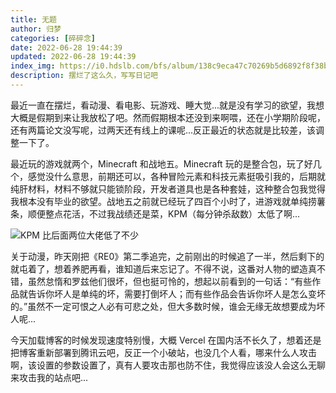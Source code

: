 ```yaml
---
title: 无题
author: 归梦
categories: [碎碎念]
date: 2022-06-28 19:44:39
updated: 2022-06-28 19:44:39
index_img: https://i0.hdslb.com/bfs/album/138c9eca47c70269b5d6892f8f38b049607a4095.jpg@600w.webp
description: 摆烂了这么久，写写日记吧
---
```


最近一直在摆烂，看动漫、看电影、玩游戏、睡大觉...就是没有学习的欲望，我想大概是假期到来让我放松了吧。然而假期根本还没到来啊喂，还在小学期阶段呢，还有两篇论文没写呢，过两天还有线上的课呢...反正最近的状态就是比较差，该调整一下了。

最近玩的游戏就两个，Minecraft 和战地五。Minecraft 玩的是整合包，玩了好几个，感觉没什么意思，前期还可以，各种冒险元素和科技元素挺吸引我的，后期就纯肝材料，材料不够就只能锁阶段，开发者道具也是各种套娃，这种整合包我觉得我根本没有毕业的欲望。战地五之前就已经玩了四百个小时了，进游戏就单纯捞薯条，顺便整点花活，不过我战绩还是菜，KPM（每分钟杀敌数）太低了啊...

![KPM 比后面两位大佬低了不少](https://i0.hdslb.com/bfs/album/ce654a759ca1bcc853450f51812bf4701bdbcc6c.jpg@1000w.webp)

关于动漫，昨天刚把《RE0》第二季追完，之前刚出的时候追了一半，然后剩下的就屯着了，想着养肥再看，谁知道后来忘记了。不得不说，这番对人物的塑造真不错，虽然怠惰和罗兹他们很坏，但也挺可怜的，想起以前看到的一句话：“有些作品就告诉你坏人是单纯的坏，需要打倒坏人；而有些作品会告诉你坏人是怎么变坏的。”虽然不一定可恨之人必有可悲之处，但大多数时候，谁会无缘无故想要成为坏人呢...

今天加载博客的时候发现速度特别慢，大概 Vercel 在国内活不长久了，想着还是把博客重新部署到腾讯云吧，反正一个小破站，也没几个人看，哪来什么人攻击啊，该设置的参数设置了，真有人要攻击那也防不住，我觉得应该没人会这么无聊来攻击我的站点吧...